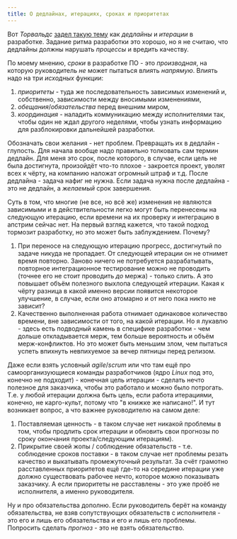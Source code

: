 ```yaml
---
title: О дедлайнах, итерациях, сроках и приоритетах
---
```


Вот *Торвальдс* [задел такую тему](https://habr.com/ru/news/t/694392/) как *дедлайны* и *итерации* в разработке. Задание ритма разработки это хорошо, но я не считаю, что дедлайны должны нарушать *процессы* и вредить качеству.

По моему мнению, *сроки* в разработке ПО - это _производная_, на которую руководитель _не_ может пытаться влиять _напрямую_. Влиять надо на три _исходных_ функции:

1. *приоритеты* - туда же последовательность зависимых изменений и, собственно, зависимости между вносимыми изменениями,
2. *обещания*/*обязательства* перед внешним миром,
3. *координация* - наладить коммуникацию между исполнителями так, чтобы один не ждал другого неделями, чтобы узнать информацию для разблокировки дальнейшей разработки.

Обозначать свои желания - нет проблем. Превращать их в дедлайн - глупость. Для начала вообще надо правильно толковать сам термин дедлайн. Для меня это срок, после которого, в случае, если цель не была достигнута, произойдёт что-то плохое - закроется проект, уволят всех к чёрту, на компанию наложат огромный штраф и т.д. После дедлайна - задача нафиг не нужна. Если задача нужна после дедлайна - это не дедлайн, а _желаемый_ срок завершения.

Суть в том, что многие (не все, но всё же) изменения не являются зависимыми и в действительности легко могут быть перенесены на следующую итерацию, если времени на их проверку и интеграцию в апстрим сейчас нет. На первый взгляд кажется, что такой подход тормозит разработку, но это может быть заблуждением. Почему?

1. При переносе на следующую итерацию прогресс, достигнутый по задаче никуда не пропадает. От следующей итерации он не отнимет время повторно. Заново ничего не потребуется разрабатывать, повторное интеграционное тестирование можно не проводить (точнее его не стоит проводить _до_ мержа) - только слить. А это повышает объём полезного выхлопа следующей итерации. Какая к чёрту разница в какой именно версии появится некоторое улучшение, в случае, если оно атомарно и от него пока никто не зависит?
2. Качественно выполненная работа отнимает одинаковое количество времени, вне зависимости от того, на какой итерации. Но я лукавлю - здесь есть подводный камень в специфике разработки - чем дольше откладывается мерж, тем больше вероятность и объём мерж-конфликтов. Но это может быть меньшим злом, чем пытаться успеть впихнуть невпихуемое за вечер пятницы перед релизом.

Даже если взять условный *agile*/*scrum* или что там ещё про самоорганизующиеся команды разработчиков (ядро *Linux* под это, конечно не подходит) - конечная цель итерации - сделать нечто полезное для заказчика, чтобы это работало и можно было потрогать. Т.е. у любой итерации должна быть цель, если работа итерациями, конечно, не карго-культ, потому что "в книжке же написано!". И тут возникает вопрос, а что важнее руководителю на самом деле:

1. Поставляемая ценность - в таком случае нет никакой проблемы в том, чтобы продлить срок итерации и обновить свои прогнозы по сроку окончания проекта/следующим итерациям).
2. Прикрытие своей жопы / соблюдение обязательств - т.е. соблюдение сроков поставки - в таком случае нет проблемы резать качество и выкатывать промежуточный результат. За счёт грамотно расставленных приоритетов ещё где-то на середине итерации уже должно существовать рабочее нечто, которое можно показывать заказчику. А если приоритеты не расставлены - это уже проёб не исполнителя, а именно руководителя.

Ну и про обязательства дополню. Если руководитель берёт на команду обязательства, не взяв сопутствующих обязательств с исполнителя - это его и лишь его обязательства и его и лишь его проблемы. Попросить сделать *прогноз* - это не взять обязательство.
